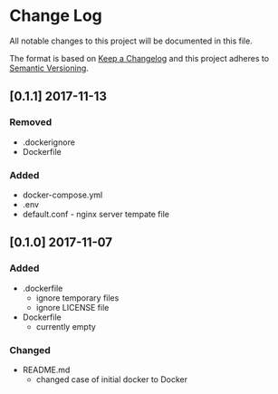 # Change Log
All notable changes to this project will be documented in this file.

The format is based on [Keep a Changelog](http://keepachangelog.com/)
and this project adheres to [Semantic Versioning](http://semver.org/).

## [0.1.1] 2017-11-13
### Removed
- .dockerignore
- Dockerfile

### Added
- docker-compose.yml
- .env
- default.conf - nginx server tempate file

## [0.1.0] 2017-11-07
### Added
- .dockerfile
  - ignore temporary files
  - ignore LICENSE file
- Dockerfile
  - currently empty

### Changed
- README.md
  - changed case of initial docker to Docker